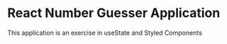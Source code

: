 <h1>React Number Guesser Application</h1>
<p>This application is an exercise in useState and Styled Components</p>
